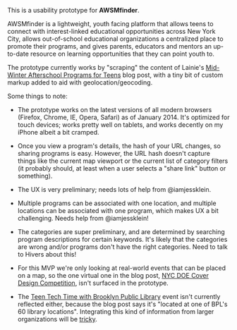 This is a usability prototype for **AWSMfinder**.

AWSMfinder is a lightweight, youth facing platform that allows teens
to connect with interest-linked educational opportunities across
New York City, allows out-of-school educational organizations a
centralized place to promote their programs, and gives parents,
educators and mentors an up-to-date resource on learning opportunities
that they can point youth to.

The prototype currently works by "scraping" the content of Lainie's
[Mid-Winter Afterschool Programs for Teens][1] blog post, with
a tiny bit of custom markup added to aid with geolocation/geocoding.

Some things to note:

* The prototype works on the latest versions of all modern
  browsers (Firefox, Chrome, IE, Opera, Safari) as of January 2014.
  It's optimized for touch devices; works pretty well on tablets, and
  works decently on my iPhone albeit a bit cramped.

* Once you view a program's details, the hash of your URL changes, so
  sharing programs is easy. However, the URL hash doesn't capture things
  like the current map viewport or the current list of category filters (it
  probably should, at least when a user selects a "share link" button
  or something).

* The UX is very preliminary; needs lots of help from @iamjessklein.

* Multiple programs can be associated with one location, and
  multiple locations can be associated with one program, which makes
  UX a bit challenging. Needs help from @iamjessklein!

* The categories are super preliminary, and are determined by searching
  program descriptions for certain keywords. It's likely that the 
  categories are wrong and/or programs don't have the right categories.
  Need to talk to Hivers about this!

* For this MVP we're only looking at real-world events that can be
  placed on a map, so the one virtual one in the blog post,
  [NYC DOE Cover Design Competition][2], isn't surfaced in the prototype.

* The [Teen Tech Time with Brooklyn Public Library][3] event isn't
  currently reflected either, because the blog post says it's
  "located at one of BPL's 60 library locations". Integrating this kind
  of information from larger organizations will be [tricky][4].

<!-- Links -->

  [1]: http://hivenyc.org/2014/01/27/2014-winter-afterschool-programs-teens/
  [2]: http://hivenyc.org/2014/01/27/2014-winter-afterschool-programs-teens/#doe
  [3]: http://hivenyc.org/2014/01/27/2014-winter-afterschool-programs-teens/#bpl1
  [4]: https://source.opennews.org/en-US/learning/sane-data-updates-are-harder-you-think/
